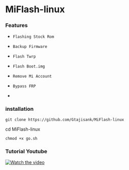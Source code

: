 # MiFlash-linux
### Features



- ```Flashing Stock Rom```

- ```Backup Firmware```

- ```Flash Twrp```

- ```Flash Boot.img```

- ```Remove Mi Account```

- ```Bypass FRP```
- 
### installation
```
git clone https://github.com/Gtajisank/MiFlash-linux
```
cd MiFlash-linux  
```
chmod +x go.sh
``` 

### Tutorial Youtube
[![Watch the video](https://i.ibb.co/D5FR6xh/Screenshot-20211030-232658.png)](https://youtu.be/WB-2q49llA4)
 
